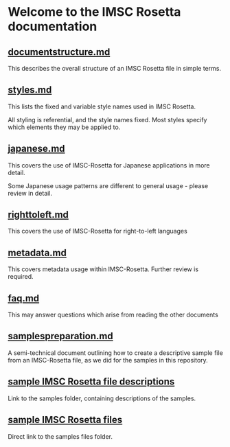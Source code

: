 # Welcome to the IMSC Rosetta documentation

## [documentstructure.md](documentstructure.md)
This describes the overall structure of an IMSC Rosetta file in simple terms.

## [styles.md](styles.md)
This lists the fixed and variable style names used in IMSC Rosetta.

All styling is referential, and the style names fixed.  Most styles specify which elements they may be applied to.

## [japanese.md](japanese.md)
This covers the use of IMSC-Rosetta for Japanese applications in more detail.

Some Japanese usage patterns are different to general usage - please review in detail.

## [righttoleft.md](righttoleft.md)
This covers the use of IMSC-Rosetta for right-to-left languages

## [metadata.md](metadata.md)
This covers metadata usage within IMSC-Rosetta.  Further review is required.

## [faq.md](faq.md)
This may answer questions which arise from reading the other documents

## [samplespreparation.md](samplespreparation.md)
A semi-technical document outlining how to create a descriptive sample file from an IMSC-Rosetta file, as we did for the samples in this repository.

## [sample IMSC Rosetta file descriptions](../samples)
Link to the samples folder, containing descriptions of the samples.

## [sample IMSC Rosetta files](../samples/imscr)
Direct link to the samples files folder.

